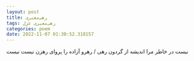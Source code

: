 ```yaml
---
layout: post
title: رهی‌معیری
tags: رهی‌معیری غزل
categories: poem
date: 2022-11-07 01:30:52.318157
---
```


نیست در خاطر مرا اندیشه از گردون رهی / رهرو آزاده را پروای رهزن نیست نیست